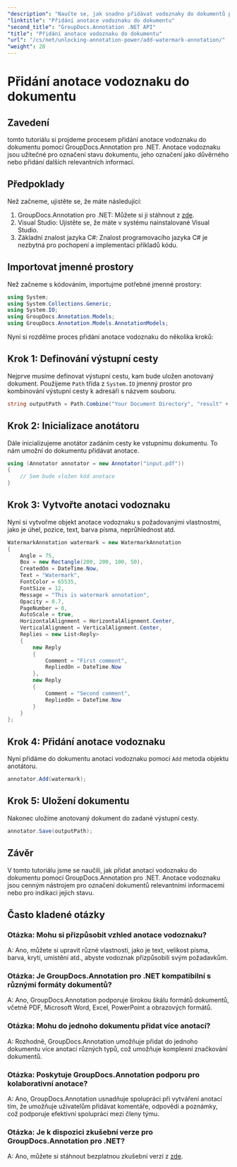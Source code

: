 ```yaml
---
"description": "Naučte se, jak snadno přidávat vodoznaky do dokumentů pomocí nástroje GroupDocs.Annotation pro .NET. Zlepšete přehlednost a zabezpečení dokumentů."
"linktitle": "Přidání anotace vodoznaku do dokumentu"
"second_title": "GroupDocs.Annotation .NET API"
"title": "Přidání anotace vodoznaku do dokumentu"
"url": "/cs/net/unlocking-annotation-power/add-watermark-annotation/"
"weight": 28
---
```


# Přidání anotace vodoznaku do dokumentu

## Zavedení
tomto tutoriálu si projdeme procesem přidání anotace vodoznaku do dokumentu pomocí GroupDocs.Annotation pro .NET. Anotace vodoznaku jsou užitečné pro označení stavu dokumentu, jeho označení jako důvěrného nebo přidání dalších relevantních informací.

## Předpoklady

Než začneme, ujistěte se, že máte následující:

1. GroupDocs.Annotation pro .NET: Můžete si ji stáhnout z [zde](https://releases.groupdocs.com/annotation/net/).
2. Visual Studio: Ujistěte se, že máte v systému nainstalované Visual Studio.
3. Základní znalost jazyka C#: Znalost programovacího jazyka C# je nezbytná pro pochopení a implementaci příkladů kódu.

## Importovat jmenné prostory

Než začneme s kódováním, importujme potřebné jmenné prostory:

```csharp
using System;
using System.Collections.Generic;
using System.IO;
using GroupDocs.Annotation.Models;
using GroupDocs.Annotation.Models.AnnotationModels;
```

Nyní si rozdělme proces přidání anotace vodoznaku do několika kroků:

## Krok 1: Definování výstupní cesty

Nejprve musíme definovat výstupní cestu, kam bude uložen anotovaný dokument. Použijeme `Path` třída z `System.IO` jmenný prostor pro kombinování výstupní cesty k adresáři s názvem souboru.

```csharp
string outputPath = Path.Combine("Your Document Directory", "result" + Path.GetExtension("input.pdf"));
```

## Krok 2: Inicializace anotátoru

Dále inicializujeme anotátor zadáním cesty ke vstupnímu dokumentu. To nám umožní do dokumentu přidávat anotace.

```csharp
using (Annotator annotator = new Annotator("input.pdf"))
{
    // Sem bude vložen kód anotace
}
```

## Krok 3: Vytvořte anotaci vodoznaku

Nyní si vytvořme objekt anotace vodoznaku s požadovanými vlastnostmi, jako je úhel, pozice, text, barva písma, neprůhlednost atd.

```csharp
WatermarkAnnotation watermark = new WatermarkAnnotation
{
    Angle = 75,
    Box = new Rectangle(200, 200, 100, 50),
    CreatedOn = DateTime.Now,
    Text = "Watermark",
    FontColor = 65535,
    FontSize = 12,
    Message = "This is watermark annotation",
    Opacity = 0.7,
    PageNumber = 0,
    AutoScale = true,
    HorizontalAlignment = HorizontalAlignment.Center,
    VerticalAlignment = VerticalAlignment.Center,
    Replies = new List<Reply>
    {
        new Reply
        {
            Comment = "First comment",
            RepliedOn = DateTime.Now
        },
        new Reply
        {
            Comment = "Second comment",
            RepliedOn = DateTime.Now
        }
    }
};
```

## Krok 4: Přidání anotace vodoznaku

Nyní přidáme do dokumentu anotaci vodoznaku pomocí `Add` metoda objektu anotátoru.

```csharp
annotator.Add(watermark);
```

## Krok 5: Uložení dokumentu

Nakonec uložíme anotovaný dokument do zadané výstupní cesty.

```csharp
annotator.Save(outputPath);
```

## Závěr

V tomto tutoriálu jsme se naučili, jak přidat anotaci vodoznaku do dokumentu pomocí GroupDocs.Annotation pro .NET. Anotace vodoznaku jsou cenným nástrojem pro označení dokumentů relevantními informacemi nebo pro indikaci jejich stavu.

## Často kladené otázky

### Otázka: Mohu si přizpůsobit vzhled anotace vodoznaku?

A: Ano, můžete si upravit různé vlastnosti, jako je text, velikost písma, barva, krytí, umístění atd., abyste vodoznak přizpůsobili svým požadavkům.

### Otázka: Je GroupDocs.Annotation pro .NET kompatibilní s různými formáty dokumentů?

A: Ano, GroupDocs.Annotation podporuje širokou škálu formátů dokumentů, včetně PDF, Microsoft Word, Excel, PowerPoint a obrazových formátů.

### Otázka: Mohu do jednoho dokumentu přidat více anotací?

A: Rozhodně, GroupDocs.Annotation umožňuje přidat do jednoho dokumentu více anotací různých typů, což umožňuje komplexní značkování dokumentů.

### Otázka: Poskytuje GroupDocs.Annotation podporu pro kolaborativní anotace?

A: Ano, GroupDocs.Annotation usnadňuje spolupráci při vytváření anotací tím, že umožňuje uživatelům přidávat komentáře, odpovědi a poznámky, což podporuje efektivní spolupráci mezi členy týmu.

### Otázka: Je k dispozici zkušební verze pro GroupDocs.Annotation pro .NET?

A: Ano, můžete si stáhnout bezplatnou zkušební verzi z [zde](https://releases.groupdocs.com/).